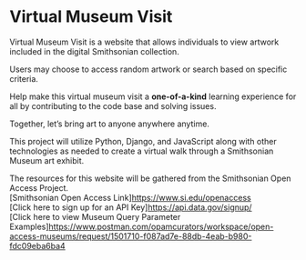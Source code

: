 # Virtual Museum Visit  

Virtual Museum Visit is a website that allows individuals to view artwork included in the digital Smithsonian collection.  

Users may choose to access random artwork or search based on specific criteria.  

Help make this virtual museum visit a **one-of-a-kind** learning experience for all by contributing to the code base and solving issues.  

Together, let’s bring art to anyone anywhere anytime.  

This project will utilize Python, Django, and JavaScript along with other technologies as needed to create a virtual walk through a Smithsonian Museum art exhibit.

The resources for this website will be gathered from the Smithsonian Open Access Project.  
[Smithsonian Open Access Link]https://www.si.edu/openaccess  
[Click here to sign up for an API Key]https://api.data.gov/signup/  
[Click here to view Museum Query Parameter Examples]https://www.postman.com/opamcurators/workspace/open-access-museums/request/1501710-f087ad7e-88db-4eab-b980-fdc09eba6ba4  
